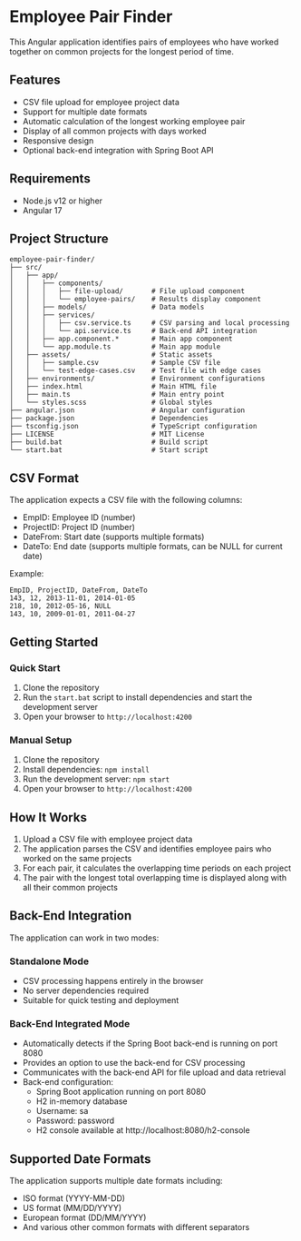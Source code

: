 # Employee Pair Finder

This Angular application identifies pairs of employees who have worked together on common projects for the longest period of time.

## Features

- CSV file upload for employee project data
- Support for multiple date formats
- Automatic calculation of the longest working employee pair
- Display of all common projects with days worked
- Responsive design
- Optional back-end integration with Spring Boot API

## Requirements

- Node.js v12 or higher
- Angular 17

## Project Structure

```
employee-pair-finder/
├── src/
│   ├── app/
│   │   ├── components/
│   │   │   ├── file-upload/       # File upload component
│   │   │   └── employee-pairs/    # Results display component
│   │   ├── models/                # Data models
│   │   ├── services/              
│   │   │   ├── csv.service.ts     # CSV parsing and local processing
│   │   │   └── api.service.ts     # Back-end API integration
│   │   ├── app.component.*        # Main app component
│   │   └── app.module.ts          # Main app module
│   ├── assets/                    # Static assets
│   │   ├── sample.csv             # Sample CSV file
│   │   └── test-edge-cases.csv    # Test file with edge cases
│   ├── environments/              # Environment configurations
│   ├── index.html                 # Main HTML file
│   ├── main.ts                    # Main entry point
│   └── styles.scss                # Global styles
├── angular.json                   # Angular configuration
├── package.json                   # Dependencies
├── tsconfig.json                  # TypeScript configuration
├── LICENSE                        # MIT License
├── build.bat                      # Build script
└── start.bat                      # Start script
```

## CSV Format

The application expects a CSV file with the following columns:
- EmpID: Employee ID (number)
- ProjectID: Project ID (number)
- DateFrom: Start date (supports multiple formats)
- DateTo: End date (supports multiple formats, can be NULL for current date)

Example:
```
EmpID, ProjectID, DateFrom, DateTo
143, 12, 2013-11-01, 2014-01-05
218, 10, 2012-05-16, NULL
143, 10, 2009-01-01, 2011-04-27
```

## Getting Started

### Quick Start
1. Clone the repository
2. Run the `start.bat` script to install dependencies and start the development server
3. Open your browser to `http://localhost:4200`

### Manual Setup
1. Clone the repository
2. Install dependencies: `npm install`
3. Run the development server: `npm start`
4. Open your browser to `http://localhost:4200`

## How It Works

1. Upload a CSV file with employee project data
2. The application parses the CSV and identifies employee pairs who worked on the same projects
3. For each pair, it calculates the overlapping time periods on each project
4. The pair with the longest total overlapping time is displayed along with all their common projects

## Back-End Integration

The application can work in two modes:

### Standalone Mode
- CSV processing happens entirely in the browser
- No server dependencies required
- Suitable for quick testing and deployment

### Back-End Integrated Mode
- Automatically detects if the Spring Boot back-end is running on port 8080
- Provides an option to use the back-end for CSV processing
- Communicates with the back-end API for file upload and data retrieval
- Back-end configuration:
  - Spring Boot application running on port 8080
  - H2 in-memory database
  - Username: sa
  - Password: password
  - H2 console available at http://localhost:8080/h2-console

## Supported Date Formats

The application supports multiple date formats including:
- ISO format (YYYY-MM-DD)
- US format (MM/DD/YYYY)
- European format (DD/MM/YYYY)
- And various other common formats with different separators
